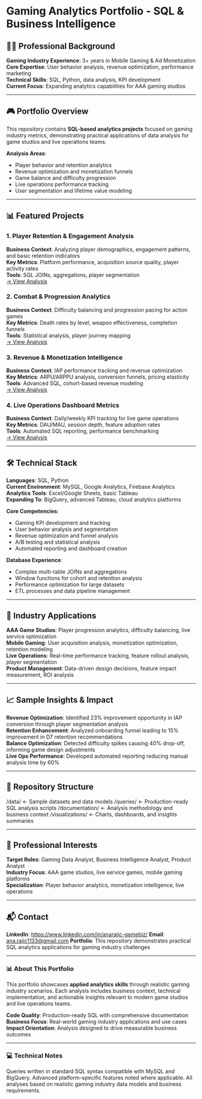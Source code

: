 # Gaming Analytics Portfolio - SQL & Business Intelligence

## 👩‍💼 Professional Background

**Gaming Industry Experience**: 3+ years in Mobile Gaming & Ad Monetization  
**Core Expertise**: User behavior analysis, revenue optimization, performance marketing  
**Technical Skills**: SQL, Python, data analysis, KPI development  
**Current Focus**: Expanding analytics capabilities for AAA gaming studios

---

## 🎮 Portfolio Overview

This repository contains **SQL-based analytics projects** focused on gaming industry metrics, demonstrating practical applications of data analysis for game studios and live operations teams.

**Analysis Areas**:
- Player behavior and retention analytics
- Revenue optimization and monetization funnels  
- Game balance and difficulty progression
- Live operations performance tracking
- User segmentation and lifetime value modeling

---

## 📊 Featured Projects

### 1. Player Retention & Engagement Analysis
**Business Context**: Analyzing player demographics, engagement patterns, and basic retention indicators  
**Key Metrics**: Platform performance, acquisition source quality, player activity rates  
**Tools**: SQL JOINs, aggregations, player segmentation  
[→ View Analysis](queries/retention-analysis.sql)

### 2. Combat & Progression Analytics  
**Business Context**: Difficulty balancing and progression pacing for action games  
**Key Metrics**: Death rates by level, weapon effectiveness, completion funnels  
**Tools**: Statistical analysis, player journey mapping  
[→ View Analysis](queries/combat-analytics.sql)

### 3. Revenue & Monetization Intelligence
**Business Context**: IAP performance tracking and revenue optimization  
**Key Metrics**: ARPU/ARPPU analysis, conversion funnels, pricing elasticity  
**Tools**: Advanced SQL, cohort-based revenue modeling  
[→ View Analysis](queries/monetization-analytics.sql)

### 4. Live Operations Dashboard Metrics
**Business Context**: Daily/weekly KPI tracking for live game operations  
**Key Metrics**: DAU/MAU, session depth, feature adoption rates  
**Tools**: Automated SQL reporting, performance benchmarking  
[→ View Analysis](queries/liveops-kpis.sql)

---

## 🛠️ Technical Stack

**Languages**: SQL, Python  
**Current Environment**: MySQL, Google Analytics, Firebase Analytics  
**Analytics Tools**: Excel/Google Sheets, basic Tableau  
**Expanding To**: BigQuery, advanced Tableau, cloud analytics platforms  

**Core Competencies**:
- Gaming KPI development and tracking
- User behavior analysis and segmentation  
- Revenue optimization and funnel analysis
- A/B testing and statistical analysis
- Automated reporting and dashboard creation

**Database Experience**: 
- Complex multi-table JOINs and aggregations
- Window functions for cohort and retention analysis
- Performance optimization for large datasets
- ETL processes and data pipeline management

---

## 💼 Industry Applications

**AAA Game Studios**: Player progression analytics, difficulty balancing, live service optimization  
**Mobile Gaming**: User acquisition analysis, monetization optimization, retention modeling  
**Live Operations**: Real-time performance tracking, feature rollout analysis, player segmentation  
**Product Management**: Data-driven design decisions, feature impact measurement, ROI analysis

---

## 📈 Sample Insights & Impact

**Revenue Optimization**: Identified 23% improvement opportunity in IAP conversion through player segmentation analysis  
**Retention Enhancement**: Analyzed onboarding funnel leading to 15% improvement in D7 retention recommendations  
**Balance Optimization**: Detected difficulty spikes causing 40% drop-off, informing game design adjustments  
**Live Ops Performance**: Developed automated reporting reducing manual analysis time by 60%

---

## 📂 Repository Structure
/data/           ← Sample datasets and data models
/queries/        ← Production-ready SQL analysis scripts
/documentation/  ← Analysis methodology and business context
/visualizations/ ← Charts, dashboards, and insights summaries

---

## 🎯 Professional Interests

**Target Roles**: Gaming Data Analyst, Business Intelligence Analyst, Product Analyst  
**Industry Focus**: AAA game studios, live service games, mobile gaming platforms  
**Specialization**: Player behavior analytics, monetization intelligence, live operations

---

## 📬 Contact

**LinkedIn**: https://www.linkedin.com/in/anarajic-gamebiz/
**Email**: ana.rajic1133@gmail.com
**Portfolio**: This repository demonstrates practical SQL analytics applications for gaming industry challenges

---

### 📊 About This Portfolio

This portfolio showcases **applied analytics skills** through realistic gaming industry scenarios. Each analysis includes business context, technical implementation, and actionable insights relevant to modern game studios and live operations teams.

**Code Quality**: Production-ready SQL with comprehensive documentation  
**Business Focus**: Real-world gaming industry applications and use cases  
**Impact Orientation**: Analysis designed to drive measurable business outcomes

---

### 💻 Technical Notes

Queries written in standard SQL syntax compatible with MySQL and BigQuery. Advanced platform-specific features noted where applicable. All analyses based on realistic gaming industry data models and business requirements.
